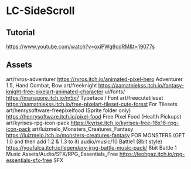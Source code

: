 # LC-SideScroll

## Tutorial
https://www.youtube.com/watch?v=oxiPWg8cdRM&t=19077s

## Assets 
art/rvros-adventurer https://rvros.itch.io/animated-pixel-hero Adventurer 1.5, Hand Combat, Bow
art/freeknight https://aamatniekss.itch.io/fantasy-knight-free-pixelart-animated-character
ui/fonts/ https://managore.itch.io/m5x7 Typeface / Font
art/freecutetileset https://aamatniekss.itch.io/free-pixelart-tileset-cute-forest For Tilesets
art/henrysoftware-freepixelfood (Sprite folder only) https://henrysoftware.itch.io/pixel-food Free Pixel Food (Health Pickups)
art/kyrises-rpg-icon-pack https://kyrise.itch.io/kyrises-free-16x16-rpg-icon-pack 
art/luizmelo_Monsters_Creatures_Fantasy https://luizmelo.itch.io/monsters-creatures-fantasy FOR MONSTERS (GET 1.0 and then add 1.2 & 1.3 to it)
audio/music/10 Battle1 (8bit style) https://youfulca.itch.io/legendary-jrpg-battle-music-pack/ 8bit Battle 1 Music
Assets/Audio/SFX/RPG_Essentials_Free https://leohpaz.itch.io/rpg-essentials-sfx-free SFX
